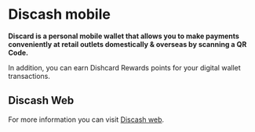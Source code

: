 # Discash mobile
<b>Discard is a personal mobile wallet that allows you to make payments conveniently at retail outlets domestically & overseas by scanning a QR Code.</b>

In addition, you can earn Dishcard Rewards points for your digital wallet transactions.
## Discash Web
For more information you can visit [Discash web](https://rinalia.github.io/FrontEnd_discash).
